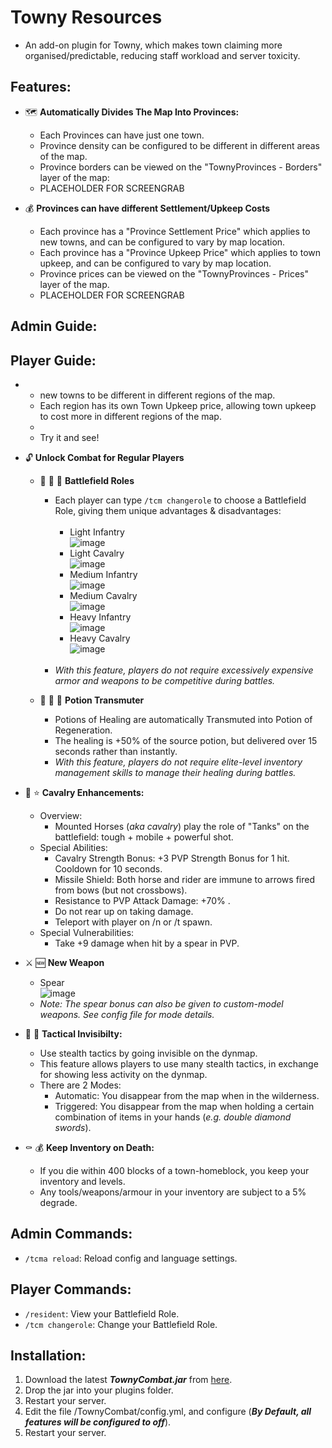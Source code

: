 # Towny Resources
- An add-on plugin for Towny, which makes town claiming more organised/predictable, reducing staff workload and server toxicity.

## Features:
- :world_map: **Automatically Divides The Map Into Provinces:**
  - Each Provinces can have just one town.
  - Province density can be configured to be different in different areas of the map.
  - Province borders can be viewed on the "TownyProvinces - Borders" layer of the map:
  - PLACEHOLDER FOR SCREENGRAB
  
- :moneybag: **Provinces can have different Settlement/Upkeep Costs**
  - Each province has a "Province Settlement Price" which applies to new towns, and can be configured to vary by map location.
  - Each province has a "Province Upkeep Price" which applies to town upkeep, and can be configured to vary by map location.
  - Province prices can be viewed on the "TownyProvinces - Prices" layer of the map.
  - PLACEHOLDER FOR SCREENGRAB

## Admin Guide:
  
  
  
## Player Guide:


- 
  -   new towns to be different in different regions of the map.
  - Each region has its own Town Upkeep price, allowing town upkeep to cost more in different regions of the map.
  - 
  - Try it and see!

- :unlock: **Unlock Combat for Regular Players**

  - :guard: :guard: :guard: **Battlefield Roles**
    - Each player can type ```/tcm changerole``` to choose a Battlefield Role, giving them unique advantages & disadvantages:<br><br>
      - Light Infantry<br>
        ![image](https://github.com/TownyAdvanced/TownyCombat/assets/50219223/60b7232a-94c6-420f-8424-7bd236a37f91)
      - Light Cavalry<br>
        ![image](https://github.com/TownyAdvanced/TownyCombat/assets/50219223/2c91037a-7aa1-4e05-b555-8b4480996b1b)
      - Medium Infantry<br>
        ![image](https://github.com/TownyAdvanced/TownyCombat/assets/50219223/c87a2883-7707-4c97-a8db-7fa6df12328b)
      - Medium Cavalry<br>
        ![image](https://github.com/TownyAdvanced/TownyCombat/assets/50219223/a75ff032-2e3d-4186-b873-66d57e2a781c)
      - Heavy Infantry<br>
        ![image](https://github.com/TownyAdvanced/TownyCombat/assets/50219223/8fc4e848-f0de-4d8a-bd8f-00095cdd7a70)
      - Heavy Cavalry<br>
        ![image](https://github.com/TownyAdvanced/TownyCombat/assets/50219223/024478f5-631b-44df-b3b2-3474a9ec4d08) 
      <br>
    - *With this feature, players do not require excessively expensive armor and weapons to be competitive during battles.*
  
  - :sparkling_heart: :sparkling_heart: :sparkling_heart:  **Potion Transmuter**
    - Potions of Healing are automatically Transmuted into Potion of Regeneration.
    - The healing is +50% of the source potion, but delivered over 15 seconds rather than instantly.
    - *With this feature, players do not require elite-level inventory management skills to manage their healing during battles.*

- :horse: :star: **Cavalry Enhancements:**
  - Overview:
    - Mounted Horses (*aka cavalry*) play the role of "Tanks" on the battlefield: tough + mobile + powerful shot. 
  - Special Abilities:
    - Cavalry Strength Bonus: +3 PVP Strength Bonus for 1 hit. Cooldown for 10 seconds.
    - Missile Shield: Both horse and rider are immune to arrows fired from bows (but not crossbows).
    - Resistance to PVP Attack Damage: +70% .
    - Do not rear up on taking damage.
    - Teleport with player on /n or /t spawn.
  - Special Vulnerabilities:
    - Take +9 damage when hit by a spear in PVP.

- :crossed_swords: :new: **New Weapon**
  - Spear<br>
    ![image](https://user-images.githubusercontent.com/50219223/236872422-90922285-a49e-497a-9528-97a4581ca6db.png)    
  - *Note: The spear bonus can also be given to custom-model weapons. See config file for mode details.*

- :bust_in_silhouette: :footprints: **Tactical Invisibilty:**
  - Use stealth tactics by going invisible on the dynmap.
  - This feature allows players to use many stealth tactics, in exchange for showing less activity on the dynmap.
  - There are 2 Modes:
    - Automatic: You disappear from the map when in the wilderness.
    - Triggered: You disappear from the map when holding a certain combination of items in your hands (*e.g. double diamond swords*).  

- :coffin: :moneybag: **Keep Inventory on Death:**
  - If you die within 400 blocks of a town-homeblock, you keep your inventory and levels.
  - Any tools/weapons/armour in your inventory are subject to a 5% degrade.

## Admin Commands:
- ```/tcma reload```: Reload config and language settings.

## Player Commands:
- ```/resident```: View your Battlefield Role.
- ```/tcm changerole```: Change your Battlefield Role.

## Installation:
1. Download the latest ***TownyCombat.jar*** from [here](https://github.com/TownyAdvanced/TownyCombat/releases).
2. Drop the jar into your plugins folder.
3. Restart your server.
4. Edit the file /TownyCombat/config.yml, and configure (***By Default, all features will be configured to off***).
5. Restart your server.

